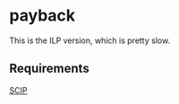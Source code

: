 # payback

This is the ILP version, which is pretty slow.

## Requirements
[SCIP](https://scipopt.org/#scipoptsuite)
